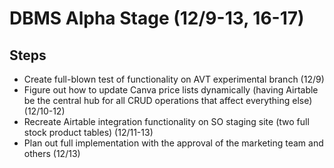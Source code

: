 # DBMS Alpha Stage (12/9-13, 16-17)

## Steps
- Create full-blown test of functionality on AVT experimental branch (12/9)
- Figure out how to update Canva price lists dynamically (having Airtable be the central hub for all CRUD operations that affect everything else) (12/10-12)
- Recreate Airtable integration functionality on SO staging site (two full stock product tables) (12/11-13)
- Plan out full implementation with the approval of the marketing team and others (12/13)
